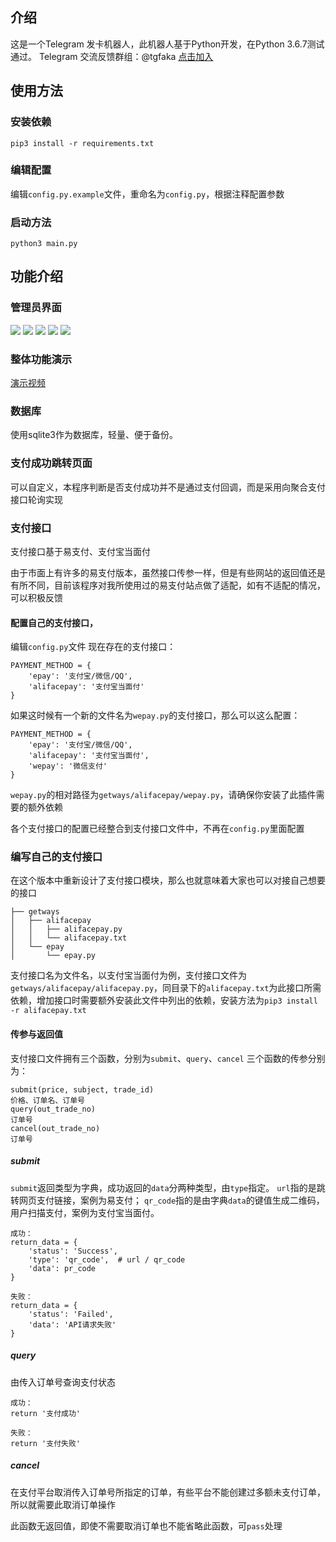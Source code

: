 ## 介绍
这是一个Telegram 发卡机器人，此机器人基于Python开发，在Python 3.6.7测试通过。
Telegram 交流反馈群组：@tgfaka  [点击加入](https://t.me/tgfaka)

## 使用方法
### 安装依赖
`pip3 install -r requirements.txt` 
### 编辑配置
编辑`config.py.example`文件，重命名为`config.py`，根据注释配置参数
### 启动方法
`python3 main.py`

## 功能介绍
### 管理员界面
![](https://s3.jpg.cm/2020/06/29/cwB5y.jpg)
![](https://s3.jpg.cm/2020/06/29/cw0LC.jpg)
![](https://s3.jpg.cm/2020/06/29/cw2bt.jpg)
![](https://s3.jpg.cm/2020/06/29/cwg25.jpg)
![](https://s3.jpg.cm/2020/06/29/cwfNr.jpg)
### 整体功能演示
[演示视频](https://github.com/lulafun/tg_faka_bot/raw/master/fakabot.mp4)
### 数据库
使用sqlite3作为数据库，轻量、便于备份。
### 支付成功跳转页面
可以自定义，本程序判断是否支付成功并不是通过支付回调，而是采用向聚合支付接口轮询实现
### 支付接口

支付接口基于易支付、支付宝当面付

由于市面上有许多的易支付版本，虽然接口传参一样，但是有些网站的返回值还是有所不同，目前该程序对我所使用过的易支付站点做了适配，如有不适配的情况，可以积极反馈

#### 配置自己的支付接口，
编辑`config.py`文件
现在存在的支付接口：
```
PAYMENT_METHOD = {
    'epay': '支付宝/微信/QQ',
    'alifacepay': '支付宝当面付'
}
```

如果这时候有一个新的文件名为`wepay.py`的支付接口，那么可以这么配置：
```
PAYMENT_METHOD = {
    'epay': '支付宝/微信/QQ',
    'alifacepay': '支付宝当面付',
    'wepay': '微信支付'
}
```

`wepay.py`的相对路径为`getways/alifacepay/wepay.py`，请确保你安装了此插件需要的额外依赖

各个支付接口的配置已经整合到支付接口文件中，不再在`config.py`里面配置


### 编写自己的支付接口
在这个版本中重新设计了支付接口模块，那么也就意味着大家也可以对接自己想要的接口
```
├── getways
│   ├── alifacepay
│   │   ├── alifacepay.py
│   │   └── alifacepay.txt
│   └── epay
│       └── epay.py
```
支付接口名为文件名，以支付宝当面付为例，支付接口文件为`getways/alifacepay/alifacepay.py`，同目录下的`alifacepay.txt`为此接口所需依赖，增加接口时需要额外安装此文件中列出的依赖，安装方法为`pip3 install -r alifacepay.txt`

#### 传参与返回值
支付接口文件拥有三个函数，分别为`submit`、`query`、`cancel`
三个函数的传参分别为：
```
submit(price, subject, trade_id)
价格、订单名、订单号
query(out_trade_no)
订单号
cancel(out_trade_no)
订单号
```
##### submit
`submit`返回类型为字典，成功返回的`data`分两种类型，由`type`指定。
`url`指的是跳转网页支付链接，案例为易支付；
`qr_code`指的是由字典`data`的键值生成二维码，用户扫描支付，案例为支付宝当面付。
```
成功：
return_data = {
    'status': 'Success',
    'type': 'qr_code',  # url / qr_code
    'data': pr_code
}

失败：
return_data = {
    'status': 'Failed',
    'data': 'API请求失败'
}
```
##### query
由传入订单号查询支付状态
```
成功：
return '支付成功'

失败：
return '支付失败'
```

##### cancel
在支付平台取消传入订单号所指定的订单，有些平台不能创建过多额未支付订单，所以就需要此取消订单操作

此函数无返回值，即使不需要取消订单也不能省略此函数，可`pass`处理



